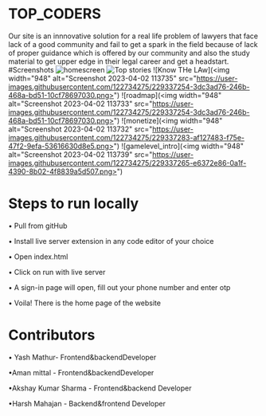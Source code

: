 # TOP_CODERS
Our site is an innnovative solution for a real life problem of lawyers that face lack of a good community and fail to get a spark in the field because of lack of proper guidance which is offered by our community and also the study material to get upper edge in their legal career and get a headstart.
#Screenshots
![homescreen](<img width="948" alt="Screenshot 2023-04-02 113732" src="https://user-images.githubusercontent.com/122734275/229337216-69e28e89-ece6-4afb-be36-9a3db135f4b3.png">)
![Top stories](https://user-images.githubusercontent.com/122734275/229337230-864df816-17c1-4d66-8bcf-76b85aa04fa9.png)
![Know THe LAw](<img width="948" alt="Screenshot 2023-04-02 113735" src="https://user-images.githubusercontent.com/122734275/229337254-3dc3ad76-246b-468a-bd51-10cf78697030.png>")
![roadmap](<img width="948" alt="Screenshot 2023-04-02 113733" src="https://user-images.githubusercontent.com/122734275/229337254-3dc3ad76-246b-468a-bd51-10cf78697030.png>")
![monetize](<img width="948" alt="Screenshot 2023-04-02 113732" src="https://user-images.githubusercontent.com/122734275/229337283-af127483-f75e-47f2-9efa-53616630d8e5.png>")
![gamelevel_intro](<img width="948" alt="Screenshot 2023-04-02 113739" src="https://user-images.githubusercontent.com/122734275/229337265-e6372e86-0a1f-4390-8b02-4f8839a5d507.png>")
# Steps to run locally
• Pull from gitHub

• Install live server extension in any code editor of your choice

• Open index.html 

• Click on run with live server

• A sign-in page will open, fill out your phone number and enter otp

• Voila! There is the home page of the website


# Contributors
• Yash Mathur- Frontend&backendDeveloper

•Aman mittal - Frontend&backendDeveloper

•Akshay Kumar Sharma - Frontend&backend Developer

•Harsh Mahajan - Backend&frontend Developer

